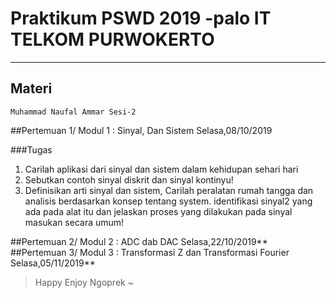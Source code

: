 # Praktikum PSWD 2019 -palo IT TELKOM PURWOKERTO

---

## Materi

`Muhammad Naufal Ammar Sesi-2`

##Pertemuan 1/ Modul 1 : Sinyal, Dan Sistem	Selasa,08/10/2019

###Tugas

1. Carilah aplikasi dari sinyal dan sistem dalam kehidupan sehari hari
2. Sebutkan contoh sinyal diskrit dan sinyal kontinyu!
3. Definisikan arti sinyal dan sistem, Carilah peralatan rumah tangga dan analisis berdasarkan konsep tentang system. identifikasi sinyal2 yang ada pada alat itu dan jelaskan proses yang dilakukan pada sinyal masukan secara umum!

##Pertemuan 2/ Modul 2 : ADC dab DAC		Selasa,22/10/2019**
##Pertemuan 3/ Modul 3 : Transformasi Z dan Transformasi Fourier	Selasa,05/11/2019**

> Happy Enjoy Ngoprek ~

